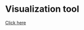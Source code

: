 # Visualization tool

[Click here](http://htmlpreview.github.io/?https://github.com/xprov/NeuralNetwork/blob/master/gui/fcnn.html)

